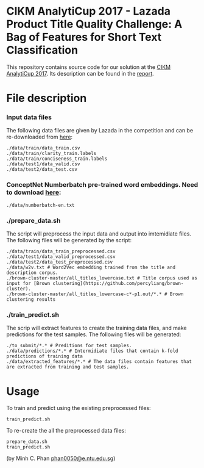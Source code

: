 # CIKM AnalytiCup 2017 - Lazada Product Title Quality Challenge: A Bag of Features for Short Text Classification

This repository contains source code for our solution at the [CIKM AnalytiCup 2017](https://competitions.codalab.org/competitions/16652). Its description can be found in the [report](#TBD).

# File description
### Input data files
The following data files are given by Lazada in the competition and can be re-downloaded from [here](https://drive.google.com/drive/folders/0B-rwT7IHM52ockZabnpvYVE3Z00):
```
./data/train/data_train.csv
./data/train/clarity_train.labels
./data/train/conciseness_train.labels
./data/test1/data_valid.csv
./data/test2/data_test.csv
```
### ConceptNet Numberbatch pre-trained word embeddings. Need to download [here](https://conceptnet.s3.amazonaws.com/downloads/2017/numberbatch/numberbatch-en-17.06.txt.gz):
```
./data/numberbatch-en.txt
```

### ./prepare_data.sh
The script will preprocess the input data and output into imtemidiate files. The following files will be generated by the script:
```
./data/train/data_train_preprocessed.csv
./data/test1/data_valid_preprocessed.csv
./data/test2/data_test_preprocessed.csv
./data/w2v.txt # Word2Vec embedding trained from the title and description corpus.
./brown-cluster-master/all_titles_lowercase.txt # Title corpus used as input for [Brown clustering](https://github.com/percyliang/brown-cluster).
./brown-cluster-master/all_titles_lowercase-c*-p1.out/*.* # Brown clustering results
```

### ./train_predict.sh
The scrip will extract features to create the training data files, and make predictions for the test samples.
The following files will be generated:
```
./to_submit/*.* # Preditions for test samples.
./data/predictions/*.* # Intermidiate files that contain k-fold predictions of training data
./data/extracted_features/*.* # The data files contain features that are extracted from training and test samples.
```

# Usage
To train and predict using the existing preprocessed files:
```
train_predict.sh
```
To re-create the all the preprocessed data files:
```
prepare_data.sh
train_predict.sh
```

(by Minh C. Phan phan0050@e.ntu.edu.sg)